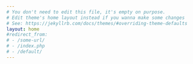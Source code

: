 ```yaml
---
# You don't need to edit this file, it's empty on purpose.
# Edit theme's home layout instead if you wanna make some changes
# See: https://jekyllrb.com/docs/themes/#overriding-theme-defaults
layout: home
#redirect_from:
# - /some-url/
# - /index.php
# - /default/
---
```


<!-- # Bootstrap Sass Jekyll Template for Github pages

Jekyll Bootstrap template for :octocat: Github pages ([Official Sass version](https://github.com/twbs/bootstrap-sass)). No plugins needed!  It also utilizes many best practices from `minima` theme, checkout the [demo](https://mdrmike.github.io/jekyll-theme-gh-bootstrap/).

**Note:** :book: There are a few known configuration :bug: issues due to Jekyll sass-converter and bootstrap sass requirements.  The results work fine :rocket:, at least for most Bootstrap features, but it's worth :school: understanding [Configuration & Usage](https://github.com/twbs/bootstrap-sass/blob/v3.3.7/README.md) in the TWBS README.

## Setup

1.  Download or clone a copy of [this repository]({{ site.github.repository_url }}) into a local folder
1.  Open your local copy of the project folder
1.  Setup Bundler & Jekyll
1.  Use bundler to configure your system for the project
1.  Open your favorite text editor
1.  Run the Jekyll server
1.  Browse to [http://localhost:4000](http://localhost:4000)


#### Example

```sh
git clone {{ site.github.clone_url }}
cd {{ site.github.project_title }}
gem install jekyll bundler
bundle install
atom .
bundle exec jekyll serve
```

## How to Customize

-   `Gemfile` is used by `bundler` package manger to setup local environment.
-   `_config.yml` is used by to setup jekyll and plugins (or override default) `site.` variables, and define defaults.  The syntax is standard YAML.
-   `_data` folder can be used for menus, social plugins, and other "data" elements.
-   To customize the style, look in `assets`.  `style.scss` has info about how Jekyll uses sass.  Changes should be done in `assets/_sass/theme.scss` or `theme/_custom.scss` and `theme/_theme_variables.scss`
-   Jekyll is made up of two defaults content types.  `pages` are for static content. `posts` are for periodic content, like a blog.  `collections` can be defined to add new content types, and can make use of `_data`.  All can take advantage of `tags` & `categories`.
-   Customize static pages such as `index.md`, `about.md` then add/delete files in `_posts`

## Bugs and Issues

Find a bug or have a suggestion? [Open a new issue]({{ site.github.issues_url }}) on GitHub. -->
